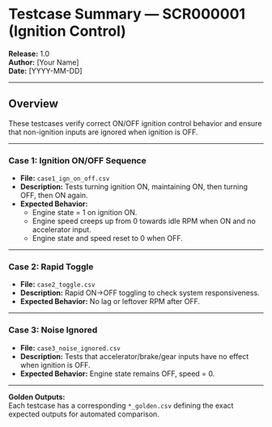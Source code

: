 # Testcase Summary — SCR000001 (Ignition Control)

**Release:** 1.0  
**Author:** [Your Name]  
**Date:** [YYYY-MM-DD]

---

## Overview
These testcases verify correct ON/OFF ignition control behavior and ensure that non-ignition inputs are ignored when ignition is OFF.

---

### **Case 1: Ignition ON/OFF Sequence**
- **File:** `case1_ign_on_off.csv`
- **Description:** Tests turning ignition ON, maintaining ON, then turning OFF, then ON again.
- **Expected Behavior:**
  - Engine state = 1 on ignition ON.
  - Engine speed creeps up from 0 towards idle RPM when ON and no accelerator input.
  - Engine state and speed reset to 0 when OFF.

---

### **Case 2: Rapid Toggle**
- **File:** `case2_toggle.csv`
- **Description:** Rapid ON→OFF toggling to check system responsiveness.
- **Expected Behavior:** No lag or leftover RPM after OFF.

---

### **Case 3: Noise Ignored**
- **File:** `case3_noise_ignored.csv`
- **Description:** Tests that accelerator/brake/gear inputs have no effect when ignition is OFF.
- **Expected Behavior:** Engine state remains OFF, speed = 0.

---
**Golden Outputs:**  
Each testcase has a corresponding `*_golden.csv` defining the exact expected outputs for automated comparison.
